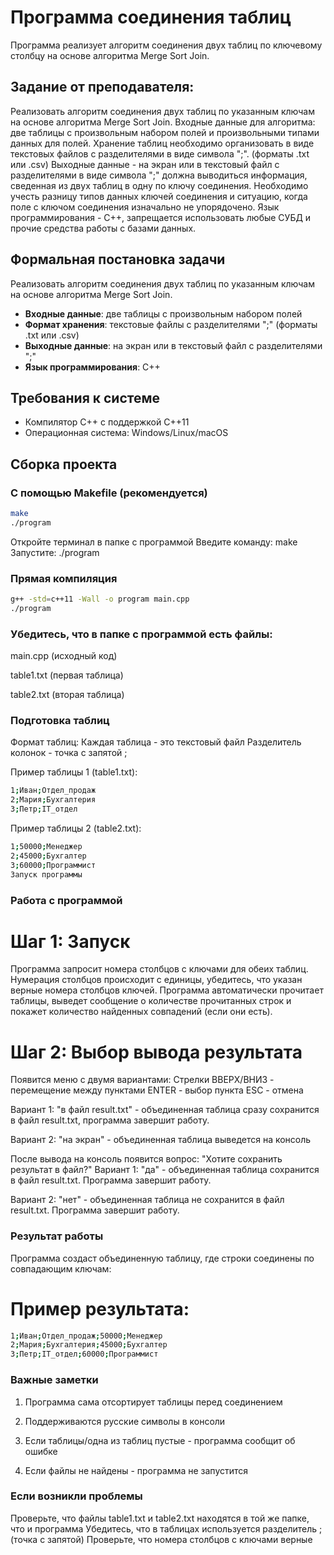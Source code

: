 # Программа соединения таблиц

Программа реализует алгоритм соединения двух таблиц по ключевому столбцу на основе алгоритма Merge Sort Join.

## Задание от преподавателя:

Реализовать алгоритм соединения двух таблиц по указанным ключам на основе алгоритма Merge Sort Join.
Входные данные для алгоритма: две таблицы с произвольным набором полей и произвольными типами данных для полей. Хранение таблиц необходимо организовать в виде текстовых файлов с разделителями в виде символа ";". (форматы .txt или .csv)
Выходные данные - на экран или в текстовый файл с разделителями в виде символа ";" должна выводиться информация, сведенная из двух таблиц в одну по ключу соединения.
Необходимо учесть разницу типов данных ключей соединения и ситуацию, когда поле с ключом соединения изначально не упорядочено.
Язык программирования - C++, запрещается использовать любые СУБД и прочие средства работы с базами данных.



## Формальная постановка задачи

Реализовать алгоритм соединения двух таблиц по указанным ключам на основе алгоритма Merge Sort Join. 
- **Входные данные**: две таблицы с произвольным набором полей
- **Формат хранения**: текстовые файлы с разделителями ";" (форматы .txt или .csv)
- **Выходные данные**: на экран или в текстовый файл с разделителями ";"
- **Язык программирования**: C++

## Требования к системе

- Компилятор C++ с поддержкой C++11
- Операционная система: Windows/Linux/macOS

## Сборка проекта

### С помощью Makefile (рекомендуется)
```bash
make
./program
```
Откройте терминал в папке с программой
Введите команду: make
Запустите: ./program

### Прямая компиляция
```bash
g++ -std=c++11 -Wall -o program main.cpp
./program
```

### Убедитесь, что в папке с программой есть файлы:

main.cpp (исходный код)

table1.txt (первая таблица)

table2.txt (вторая таблица)

### Подготовка таблиц
Формат таблиц:
Каждая таблица - это текстовый файл
Разделитель колонок - точка с запятой ;

Пример таблицы 1 (table1.txt):
``` bash
1;Иван;Отдел_продаж
2;Мария;Бухгалтерия  
3;Петр;IT_отдел
```
Пример таблицы 2 (table2.txt):
```bash
1;50000;Менеджер
2;45000;Бухгалтер
3;60000;Программист
Запуск программы
```


### Работа с программой
# Шаг 1: Запуск
Программа запросит номера столбцов с ключами для обеих таблиц. Нумерация столбцов происходит с единицы, убедитесь, что указан верные номера столбцов ключей.
Программа автоматически прочитает таблицы, выведет сообщение о количестве прочитанных строк и покажет количество найденных совпадений (если они есть).

# Шаг 2: Выбор вывода результата
Появится меню с двумя вариантами:
Стрелки ВВЕРХ/ВНИЗ - перемещение между пунктами
ENTER - выбор пункта
ESC - отмена

Вариант 1: "в файл result.txt" - объединенная таблица сразу сохранится в файл result.txt, программа завершит работу.

Вариант 2: "на экран" - объединенная таблица выведется на консоль

После вывода на консоль появится вопрос: "Хотите сохранить результат в файл?"
Вариант 1: "да" - объединенная таблица сохранится в файл result.txt. Программа завершит работу.

Вариант 2: "нет" - объединенная таблица не сохранится в файл result.txt. Программа завершит работу.

### Результат работы
Программа создаст объединенную таблицу, где строки соединены по совпадающим ключам:

# Пример результата:
```bash
1;Иван;Отдел_продаж;50000;Менеджер
2;Мария;Бухгалтерия;45000;Бухгалтер  
3;Петр;IT_отдел;60000;Программист
```

### Важные заметки
1. Программа сама отсортирует таблицы перед соединением

2. Поддерживаются русские символы в консоли

3. Если таблицы/одна из таблиц пустые - программа сообщит об ошибке

4. Если файлы не найдены - программа не запустится

### Если возникли проблемы
Проверьте, что файлы table1.txt и table2.txt находятся в той же папке, что и программа
Убедитесь, что в таблицах используется разделитель ; (точка с запятой)
Проверьте, что номера столбцов с ключами верные
